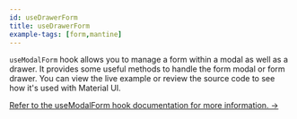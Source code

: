```yaml
---
id: useDrawerForm
title: useDrawerForm
example-tags: [form,mantine]
---
```


`useModalForm` hook allows you to manage a form within a modal as well as a drawer. It provides some useful methods to handle the form modal or form drawer. You can view the live example or review the source code to see how it's used with Material UI.

[Refer to the useModalForm hook documentation for more information. →](/api-reference/mantine/hooks/form/useModalForm.md)

<StackblitzExample path="form-mantine-use-drawer-form" />
